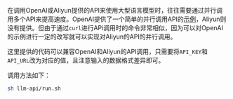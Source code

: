 在调用OpenAI或Aliyun提供的API来使用大型语言模型时，往往需要通过并行调用多个API来提高速度。OpenAI提供了一个简单的并行调用API的[示例](https://github.com/openai/openai-cookbook/blob/main/examples/api_request_parallel_processor.py)，Aliyun则没有提供。但由于通过`curl`进行APi调用时的命令非常相似，因为可以对OpenAI的示例进行一定的改写就可以实现对Aliyun的API的并行调用。

这里提供的代码可以兼容OpenAI和Aliyun的API调用，只需要将`API_KEY`和`API_URL`改为对应的值，且注意输入的数据格式差异即可。

调用方法如下：

```bash
sh llm-api/run.sh
```
